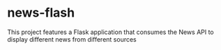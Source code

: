# news-flash
This project features a Flask application that consumes the News API to display different news from different sources
